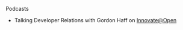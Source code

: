 


Podcasts

- Talking Developer Relations with Gordon Haff on [Innovate@Open](http://bitmason.blogspot.com/2019/10/podcast-matt-broberg-talks-developer.html)